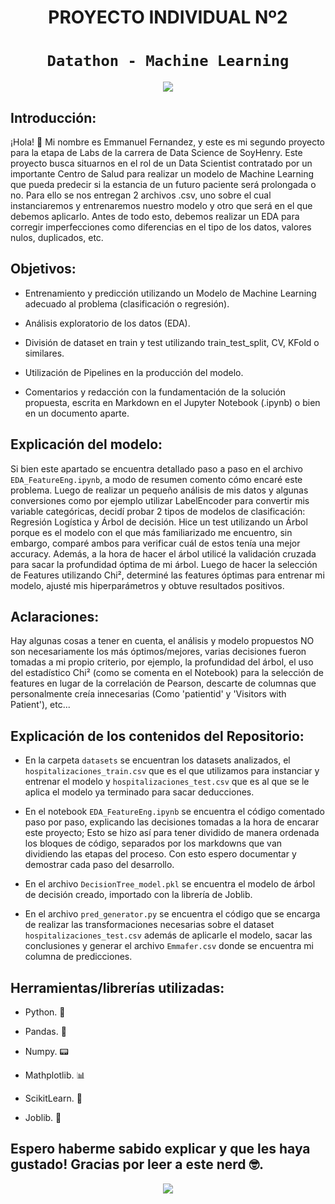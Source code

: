 # <h1 align=center> **PROYECTO INDIVIDUAL Nº2** </h1>

# <h1 align=center>**`Datathon - Machine Learning`**</h1>

<p align="center">
<img src="https://miro.medium.com/max/1000/1*qHbAsMNmdWQJkzm2SUA-8w.jpeg"   
>
</p>


## Introducción:

¡Hola! 👋 Mi nombre es Emmanuel Fernandez, y este es mi segundo proyecto para la etapa de Labs de la carrera de Data Science de SoyHenry. Este proyecto busca situarnos en el rol de un Data Scientist contratado por un importante Centro de Salud para realizar un modelo de Machine Learning que pueda predecir si la estancia de un futuro paciente será prolongada o no. Para ello se nos entregan 2 archivos .csv, uno sobre el cual instanciaremos y entrenaremos nuestro modelo y otro que será en el que debemos aplicarlo. Antes de todo esto, debemos realizar un EDA para corregir imperfecciones como diferencias en el tipo de los datos, valores nulos, duplicados, etc.

## Objetivos: 

+ Entrenamiento y predicción utilizando un Modelo de Machine Learning adecuado al problema (clasificación o regresión).

+ Análisis exploratorio de los datos (EDA).

+ División de dataset en train y test utilizando train_test_split, CV, KFold o similares.

+ Utilización de Pipelines en la producción del modelo.

+ Comentarios y redacción con la fundamentación de la solución propuesta, escrita en Markdown en el Jupyter Notebook (.ipynb) o bien en un documento aparte.

## Explicación del modelo:

Si bien este apartado se encuentra detallado paso a paso en el archivo `EDA_FeatureEng.ipynb`, a modo de resumen comento cómo encaré este problema. Luego de realizar un pequeño análisis de mis datos y algunas conversiones como por ejemplo utilizar LabelEncoder para convertir mis variable categóricas, decidí probar 2 tipos de modelos de clasificación: Regresión Logística y Árbol de decisión. Hice un test utilizando un Árbol porque es el modelo con el que más familiarizado me encuentro, sin embargo, comparé ambos para verificar cuál de estos tenía una mejor accuracy. Además, a la hora de hacer el árbol utilicé la validación cruzada para sacar la profundidad óptima de mi árbol. Luego de hacer la selección de Features utilizando Chi², determiné las features óptimas para entrenar mi modelo, ajusté mis hiperparámetros y obtuve resultados positivos.

## Aclaraciones:

Hay algunas cosas a tener en cuenta, el análisis y modelo propuestos NO son necesariamente los más óptimos/mejores, varias decisiones fueron tomadas a mi propio criterio, por ejemplo, la profundidad del árbol, el uso del estadístico Chi² (como se comenta en el Notebook) para la selección de features en lugar de la correlación de Pearson, descarte de columnas que personalmente creía innecesarias (Como 'patientid' y 'Visitors with Patient'), etc...

## Explicación de los contenidos del Repositorio:

+ En la carpeta `datasets` se encuentran los datasets analizados, el `hospitalizaciones_train.csv` que es el que utilizamos para instanciar y entrenar el modelo y `hospitalizaciones_test.csv` que es al que se le aplica el modelo ya terminado para sacar deducciones.

+ En el notebook `EDA_FeatureEng.ipynb` se encuentra el código comentado paso por paso, explicando las decisiones tomadas a la hora de encarar este proyecto;
    Esto se hizo así para tener dividido de manera ordenada los bloques de código, separados por los markdowns que van dividiendo las etapas del proceso.
    Con esto espero documentar y demostrar cada paso del desarrollo.

+ En el archivo `DecisionTree_model.pkl` se encuentra el modelo de árbol de decisión creado, importado con la librería de Joblib.

+ En el archivo `pred_generator.py` se encuentra el código que se encarga de realizar las transformaciones necesarias sobre el dataset `hospitalizaciones_test.csv` además de aplicarle el modelo, sacar las conclusiones y generar el archivo `Emmafer.csv` donde se encuentra mi columna de predicciones.

## Herramientas/librerías utilizadas:

+ Python. 🐍

+ Pandas. 🐼

+ Numpy. 📟

+ Mathplotlib. 📊

+ ScikitLearn. 🤖

+ Joblib. 📁

## Espero haberme sabido explicar y que les haya gustado! Gracias por leer a este nerd 🤓.

<p align="center">
<img src="https://media.tenor.com/e-tu1KPkCucAAAAC/the-simpsons-homer-simpson.gif"   
>
</p>
